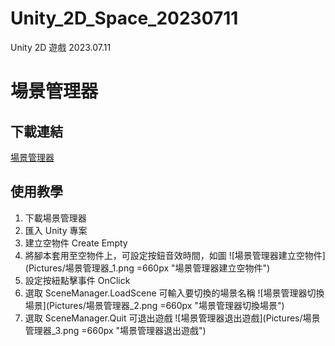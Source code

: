# Unity_2D_Space_20230711
 Unity 2D 遊戲 2023.07.11

# 場景管理器

## 下載連結
[場景管理器](Assets/Scripts/SceneManager.cs "場景管理器連結")

## 使用教學
1. 下載場景管理器
2. 匯入 Unity 專案
3. 建立空物件 Create Empty
4. 將腳本套用至空物件上，可設定按鈕音效時間，如圖
![場景管理器建立空物件](Pictures/場景管理器_1.png =660px "場景管理器建立空物件")
5. 設定按紐點擊事件 OnClick
6. 選取 SceneManager.LoadScene 可輸入要切換的場景名稱
![場景管理器切換場景](Pictures/場景管理器_2.png =660px "場景管理器切換場景")
7. 選取 SceneManager.Quit 可退出遊戲
![場景管理器退出遊戲](Pictures/場景管理器_3.png =660px "場景管理器退出遊戲")
